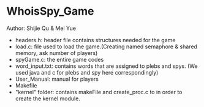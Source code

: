 # WhoisSpy_Game

Author: Shijie Qu   &  Mei Yue

* headers.h: header file contains structures needed for the game
* load.c: file used to load the game.(Creating named semaphore & shared memory, ask number of players)
* spyGame.c: the entire game codes
* word_input.txt: contains words that are assigned to plebs and spys. (We used java and c for plebs and spy here correspondingly)
* User_Manual: manual for players
* Makefile
* "kernel" folder: contains makeFile and create_proc.c to in order to create the kernel module.
